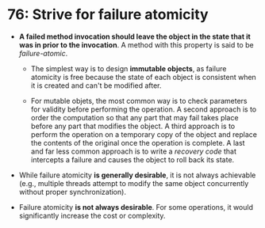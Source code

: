# 76: Strive for failure atomicity

* **A failed method invocation should leave the object in the state that it was in prior to the invocation**. A method with this property is said to be *failure-atomic*.

  * The simplest way is to design **immutable objects**, as failure atomicity is free because the state of each object is consistent when it is created and can't be modified after.

  * For mutable objets, the most common way is to check parameters for validity before performing the operation. A second approach is to order the computation so that any part that may fail takes place before any part that modifies the object. A third approach is to perform the operation on a temporary copy of the object and replace the contents of the original once the operation is complete. A last and far less common approach is to write a *recovery code* that intercepts a failure and causes the object to roll back its state.

* While failure atomicity **is generally desirable**, it is not always achievable (e.g., multiple threads attempt to modify the same object concurrently without proper synchronization).

* Failure atomicity **is not always desirable**. For some operations, it would significantly increase the cost or complexity.
